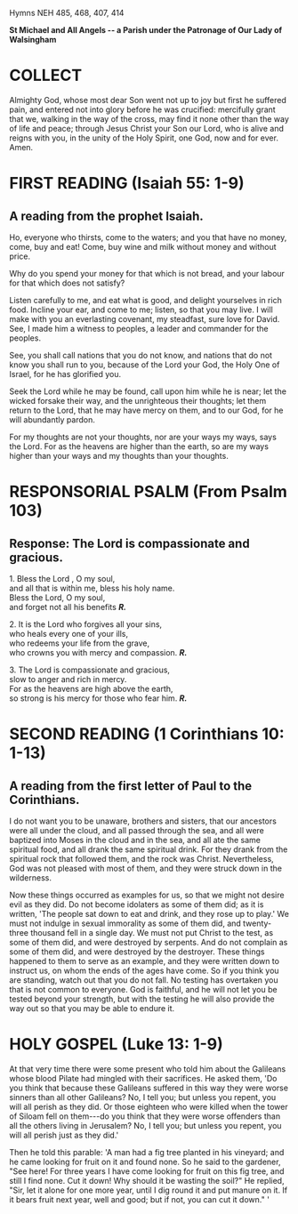 Hymns NEH 485, 468, 407, 414

**St Michael and All Angels -- a Parish under the Patronage of Our Lady
of Walsingham**

# COLLECT

Almighty God, whose most dear Son went not up to joy but first he suffered
pain, and entered not into glory before he was crucified: mercifully
grant that we, walking in the way of the cross, may find it none other
than the way of life and peace; through Jesus Christ your Son our Lord,
who is alive and reigns with you, in the unity of the Holy Spirit,
one God, now and for ever. Amen.

# FIRST READING (Isaiah 55: 1-9)

## A reading from the prophet Isaiah.

Ho, everyone who thirsts, come to the waters; and you that have no
money, come, buy and eat! Come, buy wine and milk without money and
without price.

Why do you spend your money for that which is not bread, and your labour
for that which does not satisfy?

Listen carefully to me, and eat what is good, and delight yourselves in
rich food. Incline your ear, and come to me; listen, so that you may
live. I will make with you an everlasting covenant, my steadfast, sure
love for David. See, I made him a witness to peoples, a leader and
commander for the peoples.

See, you shall call nations that you do not know, and nations that do
not know you shall run to you, because of the Lord your God, the Holy
One of Israel, for he has glorified you.

Seek the Lord while he may be found, call upon him while he is near; let
the wicked forsake their way, and the unrighteous their thoughts; let
them return to the Lord, that he may have mercy on them, and to our God,
for he will abundantly pardon.

For my thoughts are not your thoughts, nor are your ways my ways, says
the Lord. For as the heavens are higher than the earth, so are my ways
higher than your ways and my thoughts than your thoughts.

# RESPONSORIAL PSALM (From Psalm 103)

## Response: The Lord is compassionate and gracious.

1\. Bless the Lord , O my soul,\
and all that is within me, bless his holy name.\
Bless the Lord, O my soul,\
and forget not all his benefits ***R.***

2\. It is the Lord who forgives all your sins,\
who heals every one of your ills,\
who redeems your life from the grave,\
who crowns you with mercy and compassion. ***R.***

3\. The Lord is compassionate and gracious,\
slow to anger and rich in mercy.\
For as the heavens are high above the earth,\
so strong is his mercy for those who fear him. ***R.***

# SECOND READING (1 Corinthians 10: 1-13)

## A reading from the first letter of Paul to the Corinthians.

I do not want you to be unaware, brothers and sisters, that our
ancestors were all under the cloud, and all passed through the sea, and
all were baptized into Moses in the cloud and in the sea, and all ate
the same spiritual food, and all drank the same spiritual drink. For
they drank from the spiritual rock that followed them, and the rock was
Christ. Nevertheless, God was not pleased with most of them, and they
were struck down in the wilderness.

Now these things occurred as examples for us, so that we might not
desire evil as they did. Do not become idolaters as some of them did; as
it is written, 'The people sat down to eat and drink, and they rose up
to play.' We must not indulge in sexual immorality as some of them did,
and twenty-three thousand fell in a single day. We must not put
Christ to the test, as some of them did, and were destroyed by
serpents. And do not complain as some of them did, and were destroyed by
the destroyer. These things happened to them to serve as an example, and
they were written down to instruct us, on whom the ends of the ages have
come. So if you think you are standing, watch out that you do not
fall. No testing has overtaken you that is not common to everyone. God
is faithful, and he will not let you be tested beyond your strength, but
with the testing he will also provide the way out so that you may be
able to endure it.

# HOLY GOSPEL (Luke 13: 1-9)

At that very time there were some present who told him about the
Galileans whose blood Pilate had mingled with their sacrifices. He asked
them, 'Do you think that because these Galileans suffered in this way
they were worse sinners than all other Galileans? No, I tell you; but
unless you repent, you will all perish as they did. Or those eighteen
who were killed when the tower of Siloam fell on them---do you think
that they were worse offenders than all the others living in
Jerusalem? No, I tell you; but unless you repent, you will all perish
just as they did.'

Then he told this parable: 'A man had a fig tree planted in his
vineyard; and he came looking for fruit on it and found none. So he said
to the gardener, "See here! For three years I have come looking for
fruit on this fig tree, and still I find none. Cut it down! Why should
it be wasting the soil?" He replied, "Sir, let it alone for one more
year, until I dig round it and put manure on it. If it bears fruit next
year, well and good; but if not, you can cut it down." '
